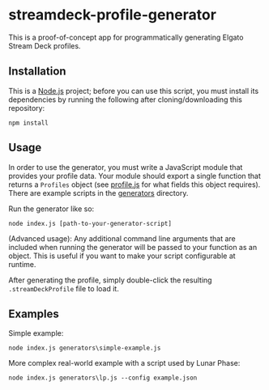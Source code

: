 # streamdeck-profile-generator

This is a proof-of-concept app for programmatically generating Elgato Stream Deck profiles.

## Installation

This is a [Node.js](https://nodejs.org) project; before you can use this script, you must install its dependencies by running the following after cloning/downloading this repository:

```npm install```

## Usage

In order to use the generator, you must write a JavaScript module that provides your profile data.
Your module should export a single function that returns a `Profiles` object (see [profile.js](lib/profile.js) for what fields this object requires).
There are example scripts in the [generators](generators) directory.

Run the generator like so:

```node index.js [path-to-your-generator-script]```

(Advanced usage): Any additional command line arguments that are included when running the generator will be passed to your function as an object.
This is useful if you want to make your script configurable at runtime.

After generating the profile, simply double-click the resulting `.streamDeckProfile` file to load it.

## Examples

Simple example:

```node index.js generators\simple-example.js```

More complex real-world example with a script used by Lunar Phase:

```node index.js generators\lp.js --config example.json```
